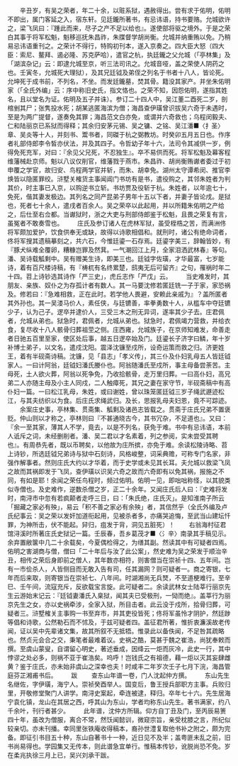 <!-- { "loadSidebar": true } -->
　　辛丑岁，有吴之荣者，年二十余，以赃系狱，遇赦得出。尝有求于佑明，佑明不即出，属门客延之入，宿东轩。见廷鑨所著书，有忌讳语，持书要赂。允城欲许之，梁飞凤曰：『踵此而来，尽子之产不足以给也』。遂使部将驱之境外。于是之荣白其事于将军松魁，魁移巡抚朱昌祚，朱牒督学胡尚衡。允城并纳重贿以免。乃稍易忌讳语重刊之。之荣计不得行，特购初刊本，遂入京奏之。四大臣大怒（四大臣：索尼、鳌拜、遏必隆、苏克萨哈），遣官之杭，执廷鑨之父允城（「亭林集」及「湖滨杂记」云：即逮允城至京，听三法司讯之。允城音哑，盖之荣使人阴药之也。壬寅冬，允城死大理狱），及其兄廷钺及弟侄之列名于书者十八人，皆论死。允坤死于成书前，不列名，不坐。而发廷鑨墓，焚其骨。籍没其家产。并坐朱佑明家（「全氏外编」云：序中称旧史氏，指文恪也。之荣不知，因怨佑明，遂指其姓名，且以堂名为证。佑明及五子并诛）。参订二十四人中，吴江董二酉死二岁，剖棺剉其尸；张隽投水死；胡某逃匿海滨为僧；海昌查伊璜曾识拔吴六奇于未遇时，至是为两广提督，遂奏免其罪；海昌范文白亦免，或谓并六奇救也；乌程闵毅夫、仁和陆丽京已系狱而得释；其余归安茅元锡、吴之镛、之铭、吴江潘■〈扌圣〉章、吴炎等十人，并刻书、鬻书者，同磔于杭之弼教坊。时癸卯五月五日也。作序者礼部侍郎李令皙亦伏法，并及其四子。令哲幼子年十六，法司令其减供一岁，例得免死充军，对曰：『余见父兄死，不忍独生』。卒不易供而死。将军松魁及幕客程维藩械赴京师。魁以八议仅削官，维藩戮于燕市。朱昌祚、胡尚衡贿谳者委过于初申覆之学官，故归安、鸟程两学官并斩，而朱、胡幸免。湖州太守谭希闵、推官李焕皆以隐匿罪绞。浒墅关榷货主事闻阊门书坊有是书，遣役购之，其邻朱姓者为判其价，时主事已入京，以购逆书立斩。书坊贾及役斩于杭。朱姓者，以年逾七十，免死，偕其妻发极边。其列名之同产昆弟子男年十五以下者，并妻子皆论戌。是狱也，死者七十余人，遣戌者百余人。吴之荣卒以此起用，并以所籍朱佑明之产给之，后仕至右佥都。当谳狱时，浙之大吏与刑部侍郎鉴于松魁，且畏之荣复有言，虽冤者不敢奏雪也。
　　庄氏及参订诸人在虎林军狱，虽受桎梏之苦，而满洲佟将军颇加爱护，饮食供奉无或缺，故得以诗歌相倡和。就刑时，诸公有绝命词者，佟将军搜其遗稿摹刻之，共六石，今惟廷鎏一石存焉。廷鎏字美三，辞翰皆妙，有『豚犬纵难全覆卵，糟糠岂罪及然萁。一气潮回江上月，全家泪洒武林春』等句。潘、吴诗载觚剩中。吴有赠美生诗，即美三也。廷钺字佐璜，才华最富，七岁能诗，着有百尺楼诗稿，有『梼杌有名终累楚，鸱夷无后可留齐』之句，罹祸时年二十四。苕上诗钞选其诗作「严三史」，虎丘志作「严戊」云。
　　当史难发时，其朋友、亲族、奴仆之为存孤计者有数人。其一马要沈修若匿廷铣一子于家，家恐祸及。修若曰：『急难相救，正在此时。若学他人畏避，安赖此亲戚为』？盖所匿者其外孙也。其一吴溇马价人，素任侠，与廷镳善，率拳勇数十人，从槛车中夺廷镳少子，认为己子。逻卒并逮价人，三受三木之刑无异词，遂率其少子去。庄君佩者，允城从弟也。狱急时，君佩者，允城从弟也。狱急时，君佩竭力营救，并给衣食，复尽收十八人骸骨归葬祖茔之侧。庄西雍，允城族子，在京师知难发，命善走者日驰五百里至家，使区处后事，越五日逻卒始及门。廷鎏长子济字曰鳞，年十岁补博士弟子，以文名，遣戍沈阳。震泽沈镰至戍所，设奇运策而救之归。济更姓王，着有半砚斋诗稿。沈镰，见「县志」「孝义传」，其三仆及仆妇乳母五人皆廷钺家人。一曰计阿翁，廷钺妇潘氏媵仆也。阿翁随潘氏至戍所，事主母备尝荼苦。主母死，土人欲火葬，阿翁以死争免，乃收拾骸骨，走万里归葬。一曰高仆妇，高兄弟二人亦随主母及小主人同戍，二人触瘴死，其兄之妻在家守节，半砚斋稿中有高仆妇一篇。一曰松江乳母，朱姓，或曰谢姓，曾以珠笼匿廷钺三岁子绳武遯迹松江，与其夫纺织以为食。后庄氏求绳武归。及长，思报乳母夫妇恩，竟不可踪迹。 
　　余案庄史事，亭林集、贯斋集、觚剩及诸邑志皆载之。贯斋于庄氏兄弟不置褒贬。仲山则以才称之，亭林则曰『不甚通晓古今，其书冗杂，不足道也』。又曰：『余一至其家，薄其人不学，竟去，以是不列名，获免于难。书中有忌讳语，本前人诋斥之词，未经删削者。潘、吴二君以才名素着，列之参阅，实未尝受其聘也』。有周恭先者，既以币聘矣，以他故为庄所摈，亦免于难。余读松陵诗略、苕上诗钞，所选廷钺兄弟诗与狱中石刻诗，风格峻整，词采典赡，可称专门名家，非强作解事者。然则庄氏大约以才华着，而于史学或未见其长耳。夫允城以救梁飞凤之故而其祸即发于飞凤，查伊璜以识吴六奇之故而六奇即有以免其祸，报施之不同，有如是耶！余闻之荣任鸟程时，频过佑明。佑明一见，即咄咄称怪，以其貌类似寺僧也。及史难作，逆数杀僧之岁，正二十余年。又闻庄氏后人曰：『史难将发时，南浔市中忽有若疯颠者走呼三日，曰：「朱氏绝，庄氏灭」。是知淮南子所云「掘藏之家必有殃」，易云「积不善之家必有余殃」者，其信然乎（全氏外编及卢氏纪事云：吴之荣以发奸加道衔起用，见被杀者多，亦痛哭追悔，至武当山建坛忏罪，为神所击，伏不能起。舁归，疽发于背，洞见五脏死）！
　　右翁海村征君馆浔溪时所著庄氏史狱记一篇。壬辰春，吾乡葛茂才■〈氵辛〉南录其手稿见示。余弃置敝箧中几二十余载矣，今夏偶检得之，为缮其副。然读其中有可疑者四焉。佑明之害湖商与僧，僧曰「二十年后与汝了此公案」，然史难为吴之荣发于顺治辛丑，相传之荣后身即前之僧人，其年数亦相符，则害僧当在崇祯十四、五年间。岂有一市侩杀人，人皆侧目而无敢入告有司，任其漏网？则可疑者一。商之寄银，七年而后来取，则寄银当在崇祯七、八年间。时湖湘尚无兵燹，不至道梗难行。至辛巳、壬午间，流寇充斥，反欲载宝言旋。此可疑者二。余读武林女士陆莘行丽京先生云游始末记云：『廷钺妻潘氏入臬狱，闻其夫已受极刑，一恸而绝』。盖莘行为丽京先生之女，亦以史祸牵涉，全家入狱，所目击者。此云没于戍所，拾骨归葬，可疑者三。浒墅榷关主事购一书至弃市，并其吏役皆死；佟将军虽怜才阴护，然廷踄等倡和诗歌，公然勒石而不怵及，于兹可疑者四。盖征君所著，惟折衷濂溪故老传闻，证以吴中先辈诸文集，故其所叙不无抵牾。惟录此以备佚闻，不足咎其疏略也。然贞元会合之交，秉笔者最难着议。史祸之酷，莫甚于魏之崔浩，尚犹奉敕而撰。至虞山蒙叟，自谓留心明史，著述垂成，因绛云一炬而灰冷，此史一行，其中悖谬之处必多，则祸不亚于崔浩矣。呜呼！岂钱氏之有祖德，藉一炬以灭其妄肆雌黄？鉴于庄氏，亦未始非虞山之深幸也夫！时咸丰二年岁次壬子七月下浣，海昌管庭芬芷湘甫书后。
　　跋
　　查东山年谱一卷，门人沈起仲方撰。
　　东山先生名继佐，字伊璜，海宁人。崇祯癸酉举人。国变后，鲁王授兵部职方主事。兵败归里，开敬修堂聚门人讲学。南浔史案起，牵连被逮，释归。卒年七十六。先生居海宁袁化镇，龙山在其居之西，呼其山为东山，学者均称东山先生。著书满家，约八千余叶，刊行者甚少。
　　此年谱，沈仲方所辑。仰方自丁丑及门，至丙辰易箦四十年，虽改为僧服，离合不常，然饫闻懿训，微窥宗旨，亲受枕膝之言，所纪似较亲切。亦未刊播。幸同里张铁庵收得稿本，裔孙世澧复取他书补之附之，颇为完备。即征引书目五十种，东山自著书十一种，近日见不及半；盖粤匪未乱之前，旧书尚易得也。学园集又无传本，则此谱急宜单行。惟稿本传钞，讹脱尚恐不免。岁在柔兆执徐三月上已，吴兴刘承干跋。
